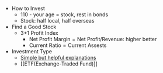 - How to Invest
	- 110 - your age = stock, rest in bonds
	- Stock: half local, half overseas
- Find a Good Stock
	- 3+1 Profit Index
		- $\text{Net Profit Margin}=\text{Net Profit} / \text{Revenue}$: higher better
		- $\text{Current Ratio} = \text{Current Assests}$
- Investment Type
	- [Simple but helpful explanations](https://smartasset.com/investing/types-of-investment)
	- [[ETF(Exchange-Traded Fund)]]